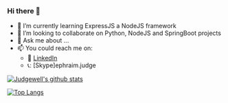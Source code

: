 ### Hi there 👋

- 🌱 I’m currently learning ExpressJS a NodeJS framework
- 👯 I’m looking to collaborate on Python, NodeJS and SpringBoot projects
- 💬 Ask me about ...
- 📫 You could reach me on:
  - :office: [LinkedIn](https://www.linkedin.com/in/judgewell-ephraim/)
  - 📞: [Skype]ephraim.judge

[![Judgewell's github stats](https://github-readme-stats.vercel.app/api?username=ephraimjudgewell&count_private=true&show_icons=true&theme=radical&hide_rank=false)](https://github.com/ephraimjudgewell/github-readme-stats)

[![Top Langs](https://github-readme-stats.vercel.app/api/top-langs/?username=ephraimjudgewell)](https://github.com/ephraimjudgewell/github-readme-stats)
